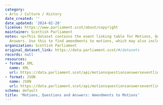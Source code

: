 ```yaml
---
category:
- Arts / Culture / History
date_created: ''
date_updated: '2024-02-20'
license: https://www.parliament.scot/about/copyright
maintainer: Scottish Parliament
notes: <p>This dataset contains the event linking table for Motions, Questions and
  Answers. Use this to find amendments to motions, which may also include sub-amendments.</p>
organization: Scottish Parliament
original_dataset_link: https://data.parliament.scot/#/datasets
records: null
resources:
- format: XML
  name: XML
  url: https://data.parliament.scot/api/motionsquestionsanswerseventlinks/xml
- format: JSON
  name: JSON
  url: https://data.parliament.scot/api/motionsquestionsanswerseventlinks/json
schema: default
title: 'Motions, Questions and Answers: Amendments to Motions'
---
```

